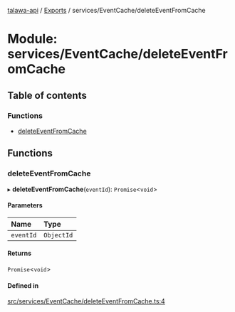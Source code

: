 [talawa-api](../README.md) / [Exports](../modules.md) / services/EventCache/deleteEventFromCache

# Module: services/EventCache/deleteEventFromCache

## Table of contents

### Functions

- [deleteEventFromCache](services_EventCache_deleteEventFromCache.md#deleteeventfromcache)

## Functions

### deleteEventFromCache

▸ **deleteEventFromCache**(`eventId`): `Promise`\<`void`\>

#### Parameters

| Name | Type |
| :------ | :------ |
| `eventId` | `ObjectId` |

#### Returns

`Promise`\<`void`\>

#### Defined in

[src/services/EventCache/deleteEventFromCache.ts:4](https://github.com/PalisadoesFoundation/talawa-api/blob/73679e2/src/services/EventCache/deleteEventFromCache.ts#L4)
